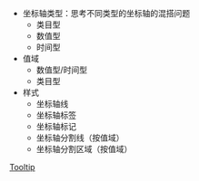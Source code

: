 - 坐标轴类型：思考不同类型的坐标轴的混搭问题
    - 类目型
    - 数值型
    - 时间型
- 值域
    - 数值型/时间型
    - 类目型
- 样式
    - 坐标轴线
    - 坐标轴标签
    - 坐标轴标记
    - 坐标轴分割线（按值域）
    - 坐标轴分割区域（按值域）

[Tooltip](http://echarts.baidu.com/doc/doc.html#Tooltip)